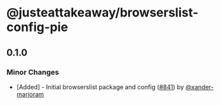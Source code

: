 # @justeattakeaway/browserslist-config-pie

## 0.1.0

### Minor Changes

- [Added] - Initial browserslist package and config ([#841](https://github.com/justeattakeaway/pie/pull/841)) by [@xander-marjoram](https://github.com/xander-marjoram)
